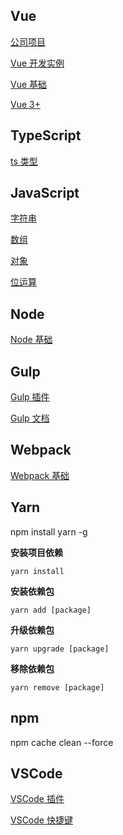 
## Vue

[公司项目](https://github.com/xin113726/build_tools/issues/15)

[Vue 开发实例](https://github.com/xin113726/build_tools/issues/3)

[Vue 基础](https://github.com/xin113726/build_tools/issues/4)

[Vue 3+](https://github.com/xin113726/code_tools/issues/5)

## TypeScript

[ts 类型](https://github.com/xin113726/code_tools/issues/8)

## JavaScript

[字符串](https://github.com/xin113726/code_tools/issues/9)

[数组](https://github.com/xin113726/code_tools/issues/10)

[对象](https://github.com/xin113726/code_tools/issues/11)

[位运算](https://github.com/xin113726/code_tools/issues/12)

## Node

[Node 基础](https://github.com/xin113726/code_tools/issues/13)

## Gulp

[Gulp 插件](https://github.com/xin113726/build_tools/issues/1)

[Gulp 文档](https://github.com/xin113726/build_tools/issues/2)

## Webpack

[Webpack 基础](https://github.com/xin113726/code_tools/issues/14)

## Yarn

npm install yarn -g

**安装项目依赖**

```
yarn install
```

**安装依赖包**

```
yarn add [package]
```

**升级依赖包**

```
yarn upgrade [package]
```

**移除依赖包**

```
yarn remove [package]
```

## npm

npm cache clean --force

## VSCode

[VSCode 插件](https://github.com/xin113726/code_tools/issues/6)

[VSCode 快捷键](https://github.com/xin113726/code_tools/issues/7)
